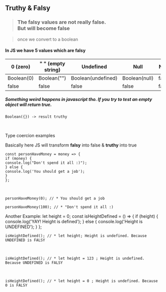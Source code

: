 
##  Truthy & Falsy



>  <h3>The falsy values are not really false. <br/> But will become false

> once we convert to a boolean</h3>



<h4>In JS we have 5 values which are falsy</h4>

| 0 (zero) | " " (empty string) | Undefined    | Null | NaN 
| ------ | ------- | ---------- | ------------------------------------------------------------ | ---- |
| Boolean(0)     | Boolean("")    | Boolean(undefined) | Boolean(null) | false
| false | false | false | false | false 



<h5>Something weird happens in javascript tho. If you try to test an empty object will return true.</h5>

    Boolean({}) -> result truthy



<br/>

Type coercion examples <br/>

Basically here JS will transform <strong>falsy</strong> into false & <strong>truthy</strong> into true

    const personHaveMoney = money => {
    if (money) {
    console.log("Don't spend it all :)");
    } else {
    console.log('You should get a job');
    }
    };

<br/>

    personHaveMoney(0); // * You should get a job
    
    personHaveMoney(100); // * "Don't spend it all :)



Another Example:
let height = 0;
const isHeightDefined = () => {
if (height) {
console.log('YAY! Height is defined');
} else {
console.log('Height is UNDEFINED');
}
};
<br/>

    isHeightDefined(); // * let height; Height is undefined. Because UNDEFINED is FALSY

<br/>

    isHeightDefined(); // * let height = 123 ; Height is undefined. Because UNDEFINED is FALSY

<br/>

    isHeightDefined(); // * let height = 0 ; Height is undefined. Because 0 is FALSY

